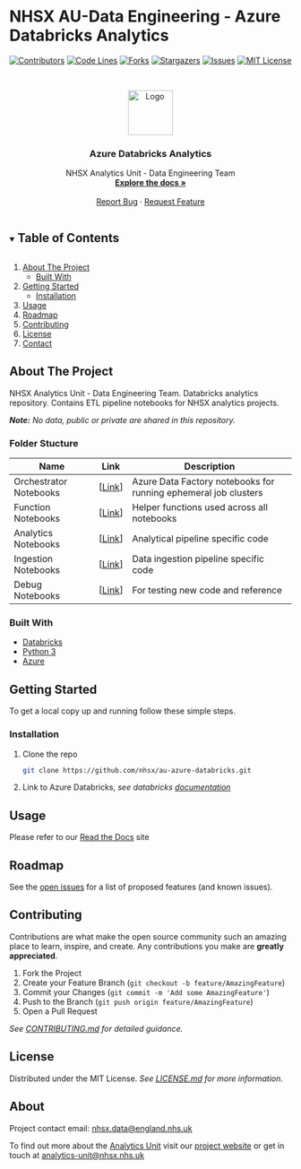 # NHSX AU-Data Engineering - Azure Databricks Analytics

<!-- PROJECT SHIELDS -->
<!--
*** I'm using markdown "reference style" links for readability.
*** Reference links are enclosed in brackets [ ] instead of parentheses ( ).
*** See the bottom of this document for the declaration of the reference variables
*** for contributors-url, forks-url, etc. This is an optional, concise syntax you may use.
*** https://www.markdownguide.org/basic-syntax/#reference-style-links
-->

[![Contributors][contributors-shield]][contributors-url]
[![Code Lines][code-lines]][code-lines-url]
[![Forks][forks-shield]][forks-url]
[![Stargazers][stars-shield]][stars-url]
[![Issues][issues-shield]][issues-url]
[![MIT License][license-shield]][license-url]


<!-- PROJECT LOGO -->
<br />
<p align="center">
  <a href="https://github.com/nhsx/au-azure-databricks">
    <img src="img/databricks-logo.png" alt="Logo" width="80" height="80">
  </a>

  <h3 align="center">Azure Databricks Analytics</h3>

  <p align="center">
    NHSX Analytics Unit - Data Engineering Team
    <br />
    <a href="https://nhsx.github.io/au-data-engineering/"><strong>Explore the docs »</strong></a>
    <br />
    <br />
    <a href="https://github.com/nhsx/au-azure-databricks/issues">Report Bug</a>
    ·
    <a href="https://github.com/nhsx/au-azure-databricks/issues">Request Feature</a>
  </p>
</p>

<!-- TABLE OF CONTENTS -->
<details open="open">
  <summary><h2 style="display: inline-block">Table of Contents</h2></summary>
  <ol>
    <li>
      <a href="#about-the-project">About The Project</a>
      <ul>
        <li><a href="#built-with">Built With</a></li>
      </ul>
    </li>
    <li>
      <a href="#getting-started">Getting Started</a>
      <ul>
        <!-- <li><a href="#prerequisites">Prerequisites</a></li> -->
        <li><a href="#installation">Installation</a></li>
      </ul>
    </li>
    <li><a href="#usage">Usage</a></li>
    <li><a href="#roadmap">Roadmap</a></li>
    <li><a href="#contributing">Contributing</a></li>
    <li><a href="#license">License</a></li>
    <li><a href="#contact">Contact</a></li>
    <!-- <li><a href="#acknowledgements">Acknowledgements</a></li> -->
  </ol>
</details>

<!-- ABOUT THE PROJECT -->

## About The Project

NHSX Analytics Unit - Data Engineering Team. Databricks analytics repository. Contains ETL pipeline notebooks for NHSX analytics projects.

_**Note:** No data, public or private are shared in this repository._

### Folder Stucture

| Name                   | Link                                                                                    | Description                                                     |
| ---------------------- | --------------------------------------------------------------------------------------- | --------------------------------------------------------------- |
| Orchestrator Notebooks | [[Link](https://github.com/nhsx/au-azure-databricks/tree/main/orchestration)] | Azure Data Factory notebooks for running ephemeral job clusters |
| Function Notebooks     | [[Link](https://github.com/nhsx/au-azure-databricks/tree/main/functions)]               | Helper functions used across all notebooks                      |
| Analytics Notebooks    | [[Link](https://github.com/nhsx/au-azure-databricks/tree/main/analytics)]               | Analytical pipeline specific code                               |
| Ingestion Notebooks    | [[Link](https://github.com/nhsx/au-azure-databricks/tree/main/ingestion)]               | Data ingestion pipeline specific code                           |
| Debug Notebooks        | [[Link](https://github.com/nhsx/au-azure-databricks/tree/main/debug)]                   | For testing new code and reference                              |

### Built With

- [Databricks](https://databricks.com/)
- [Python 3](https://www.python.org/)
- [Azure](https://azure.microsoft.com/en-gb/)

<!-- GETTING STARTED -->

## Getting Started

To get a local copy up and running follow these simple steps.

### Installation

1. Clone the repo
   ```sh
   git clone https://github.com/nhsx/au-azure-databricks.git
   ```
2. Link to Azure Databricks, _see databricks [documentation](https://docs.databricks.com/notebooks/github-version-control.html)_

<!-- USAGE EXAMPLES -->

## Usage

Please refer to our [Read the Docs](https://nhsx.github.io/au-data-engineering/) site

<!-- ROADMAP -->

## Roadmap

See the [open issues](https://github.com/nhsx/au-azure-databricks/issues) for a list of proposed features (and known issues).

<!-- CONTRIBUTING-->

## Contributing

Contributions are what make the open source community such an amazing place to learn, inspire, and create. Any contributions you make are **greatly appreciated**.

1. Fork the Project
2. Create your Feature Branch (`git checkout -b feature/AmazingFeature`)
3. Commit your Changes (`git commit -m 'Add some AmazingFeature'`)
4. Push to the Branch (`git push origin feature/AmazingFeature`)
5. Open a Pull Request

_See [CONTRIBUTING.md](https://github.com/nhsx/au-azure-databricks/blob/main/CONTRIBUTING.md) for detailed guidance._

<!-- LICENSE -->

## License

Distributed under the MIT License. _See [LICENSE.md](https://github.com/nhsx/au-azure-databricks/blob/main/LICENSE) for more information._

<!-- CONTACT -->

## About

Project contact email: [nhsx.data@england.nhs.uk](nhsx.data@england.nhs.uk)

To find out more about the [Analytics Unit](https://www.nhsx.nhs.uk/key-tools-and-info/nhsx-analytics-unit/) visit our [project website](https://nhsx.github.io/AnalyticsUnit/projects.html) or get in touch at [analytics-unit@nhsx.nhs.uk](mailto:data@nhsx.nhs.uk)

<!-- ACKNOWLEDGEMENTS
## Acknowledgements

* []()
* []()
* []() -->

<!-- MARKDOWN LINKS & IMAGES -->
<!-- https://www.markdownguide.org/basic-syntax/#reference-style-links -->

[contributors-shield]: https://img.shields.io/github/contributors/nhsx/au-azure-databricks.svg?color=blue&style=for-the-badge
[contributors-url]: https://github.com/nhsx/au-azure-databricks/graphs/contributors
[forks-shield]: https://img.shields.io/github/forks/nhsx/au-azure-databricks.svg?color=blue&style=for-the-badge
[forks-url]: https://github.com/nhsx/au-azure-databricks/network/members
[stars-shield]: https://img.shields.io/github/stars/nhsx/au-azure-databricks.svg?color=blue&style=for-the-badge
[stars-url]: https://github.com/nhsx/au-azure-databricks/stargazers
[issues-shield]: https://img.shields.io/github/issues/nhsx/au-azure-databricks.svg?color=blue&style=for-the-badge
[issues-url]: https://github.com/nhsx/au-azure-databricks/issues
[license-shield]: https://img.shields.io/github/license/nhsx/au-azure-databricks.svg?color=blue&style=for-the-badge
[license-url]: https://github.com/nhsx/au-azure-databricks/blob/main/LICENSE
[code-lines]: https://img.shields.io/tokei/lines/github/nhsx/au-azure-databricks?color=blue&label=Code%20Lines&style=for-the-badge
[code-lines-url]: https://github.com/nhsx/au-azure-databricks
